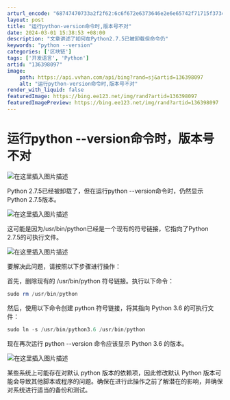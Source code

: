 ```yaml
---
arturl_encode: "68747470733a2f2f62:6c6f672e6373646e2e6e65742f71715f37343139353232392f:61727469636c652f64657461696c732f313336333938303937"
layout: post
title: "运行python-version命令时,版本号不对"
date: 2024-03-01 15:38:53 +08:00
description: "文章讲述了如何在Python2.7.5已被卸载但命令仍"
keywords: "python --version"
categories: ['区块链']
tags: ['开发语言', 'Python']
artid: "136398097"
image:
    path: https://api.vvhan.com/api/bing?rand=sj&artid=136398097
    alt: "运行python-version命令时,版本号不对"
render_with_liquid: false
featuredImage: https://bing.ee123.net/img/rand?artid=136398097
featuredImagePreview: https://bing.ee123.net/img/rand?artid=136398097
---
```


# 运行python --version命令时，版本号不对

![在这里插入图片描述](https://i-blog.csdnimg.cn/blog_migrate/ab1e021c6621bb3920760342f5fc25a5.png)
  
Python 2.7.5已经被卸载了，但在运行python --version命令时，仍然显示Python 2.7.5版本。
  
![在这里插入图片描述](https://i-blog.csdnimg.cn/blog_migrate/6d3dd52e491f67a1abf7cc2115220ed0.png)
  
这可能是因为/usr/bin/python已经是一个现有的符号链接，它指向了Python 2.7.5的可执行文件。
  
![在这里插入图片描述](https://i-blog.csdnimg.cn/blog_migrate/37cc33639d852b3ab50f9c24d3f3cd38.png)

要解决此问题，请按照以下步骤进行操作：

首先，删除现有的 /usr/bin/python 符号链接。执行以下命令：

```powershell
sudo rm /usr/bin/python

```

然后，使用以下命令创建 python 符号链接，将其指向 Python 3.6 的可执行文件：

```powershell
sudo ln -s /usr/bin/python3.6 /usr/bin/python

```

现在再次运行 python --version 命令应该显示 Python 3.6 的版本。
  
![在这里插入图片描述](https://i-blog.csdnimg.cn/blog_migrate/55bc8623128f30a33040bdf8575142db.png)
  
某些系统上可能存在对默认 python 版本的依赖项，因此修改默认 Python 版本可能会导致其他脚本或程序的问题。确保在进行此操作之前了解潜在的影响，并确保对系统进行适当的备份和测试。